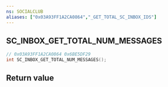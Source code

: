 ```yaml
---
ns: SOCIALCLUB
aliases: ["0x03A93FF1A2CA0864","_GET_TOTAL_SC_INBOX_IDS"]
---
```

## SC_INBOX_GET_TOTAL_NUM_MESSAGES

```c
// 0x03A93FF1A2CA0864 0x6BE5DF29
int SC_INBOX_GET_TOTAL_NUM_MESSAGES();
```


## Return value
